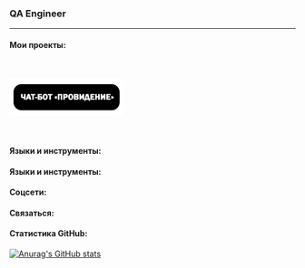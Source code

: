 ### QA Engineer
***

#### Мои проекты:
<br>

[![Чат-бот «Провидение»](https://raw.githubusercontent.com/KochanovAndrey/kochanovandrey/main/chatbotprovidenie.png)](https://google.com/)

<br>

#### Языки и инструменты:

#### Языки и инструменты:

#### Соцсети:

#### Связаться:

#### Статистика GitHub:

[![Anurag's GitHub stats](https://github-readme-stats.vercel.app/api?username=KochanovAndrey)](https://github.com/anuraghazra/github-readme-stats)
